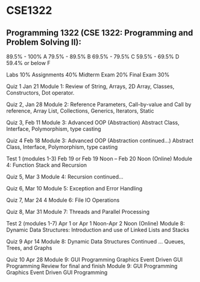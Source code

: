 # CSE1322

## Programming 1322 (CSE 1322: Programming and Problem Solving II):

89.5% - 100% A
79.5% - 89.5% B
69.5% - 79.5% C
59.5% - 69.5% D
59.4% or below F

Labs 10%
Assignments 40%
Midterm Exam 20%
Final Exam 30%

Quiz 1 Jan 21
Module 1: Review of String, Arrays, 2D Array, Classes, Constructors, Dot operator.

Quiz 2, Jan 28
Module 2: Reference Parameters, Call-by-value and Call by reference, Array List, Collections, Generics, Iterators, Static

Quiz 3, Feb 11
Module 3: Advanced OOP (Abstraction) Abstract Class, Interface, Polymorphism, type casting

Quiz 4 Feb 18
Module 3: Advanced OOP (Abstraction continued...) Abstract Class, Interface, Polymorphism, type casting

Test 1 (modules 1-3) Feb 19 or Feb 19 Noon – Feb 20 Noon (Online)
Module 4: Function Stack and Recursion

Quiz 5, Mar 3
Module 4: Recursion continued…

Quiz 6, Mar 10
Module 5: Exception and Error Handling

Quiz 7, Mar 24
4 Module 6: File IO Operations

Quiz 8, Mar 31
Module 7: Threads and Parallel Processing

Test 2 (modules 1-7) Apr 1 or Apr 1 Noon-Apr 2 Noon (Online)
Module 8: Dynamic Data Structures: Introduction and use of Linked Lists and Stacks

Quiz 9 Apr 14
Module 8: Dynamic Data Structures Continued ... Queues, Trees, and Graphs

Quiz 10 Apr 28
Module 9: GUI Programming Graphics Event Driven GUI Programming
Review for final and finish Module 9: GUI Programming Graphics Event Driven GUI Programming